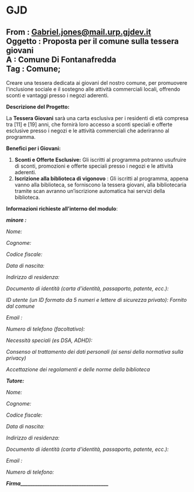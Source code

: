 # GJD
**From** : [Gabriel.jones@mail.urp.gjdev.it](mailto:Gabriel.jones@mail.urp.gjdev.it)  
**Oggetto :** Proposta per il comune sulla tessera giovani  
**A :** Comune Di Fontanafredda  
**Tag :** Comune;   
---

Creare una tessera dedicata ai giovani del nostro comune, per promuovere l'inclusione sociale e il sostegno alle attività commerciali locali, offrendo sconti e vantaggi presso i negozi aderenti.

**Descrizione del Progetto:**

La **Tessera Giovani** sarà una carta esclusiva per i residenti di età compresa tra \[11\] e \[19\] anni, che fornirà loro accesso a sconti speciali e offerte esclusive presso i negozi e le attività commerciali che aderiranno al programma.

**Benefici per i Giovani:**

1. **Sconti e Offerte Esclusive:** Gli iscritti al programma potranno usufruire di sconti, promozioni e offerte speciali presso i negozi e le attività aderenti.  
2.  **Iscrizione alla biblioteca di vigonovo** : Gli iscritti al programma, appena vanno alla biblioteca, se forniscono la tessera giovani, alla bibliotecaria tramite scan avranno un’iscrizione automatica hai servizi della biblioteca.

**Informazioni richieste all’interno del modulo**:

***minore :*** 

*Nome:*

*Cognome:*

*Codice fiscale:*

*Data di nascita:*

*Indirizzo di residenza:*

*Documento di identità (carta d'identità, passaporto, patente, ecc.):* 

*ID utente (un ID formato da 5 numeri e lettere di sicurezza privato): Fornito dal comune*

*Email :* 

*Numero di telefono (facoltativo):*

*Necessità speciali (es DSA, ADHD):*

*Consenso al trattamento dei dati personali (ai sensi della normativa sulla privacy)*

*Accettazione dei regolamenti e delle norme della biblioteca*

***Tutore:***

*Nome:*

*Cognome:*

*Codice fiscale:*

*Data di nascita:*

*Indirizzo di residenza:*

*Documento di identità (carta d'identità, passaporto, patente, ecc.):* 

*Email :* 

*Numero di telefono:*

***Firma\_\_\_\_\_\_\_\_\_\_\_\_\_\_\_\_\_\_\_\_\_\_\_\_\_\_\_\_\_\_\_\_\_\_\_\_***